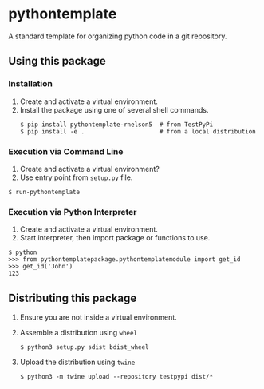 # pythontemplate
A standard template for organizing python code in a git repository.

## Using this package
### Installation
1. Create and activate a virtual environment.
2. Install the package using one of several shell commands.
    ```shell script
    $ pip install pythontemplate-rnelson5  # from TestPyPi
    $ pip install -e .                     # from a local distribution
    ```
### Execution via Command Line
1. Create and activate a virtual environment?
2. Use entry point from `setup.py` file.
```shell script
$ run-pythontemplate
```

### Execution via Python Interpreter
1. Create and activate a virtual environment.
2. Start interpreter, then import package or functions to use.
```shell script
$ python
>>> from pythontemplatepackage.pythontemplatemodule import get_id
>>> get_id('John')
123
```




## Distributing this package
1. Ensure you are not inside a virtual environment.
2. Assemble a distribution using `wheel`
    ```shell script
    $ python3 setup.py sdist bdist_wheel
    ```

3. Upload the distribution using `twine`

    ```shell script
    $ python3 -m twine upload --repository testpypi dist/*
    ```


